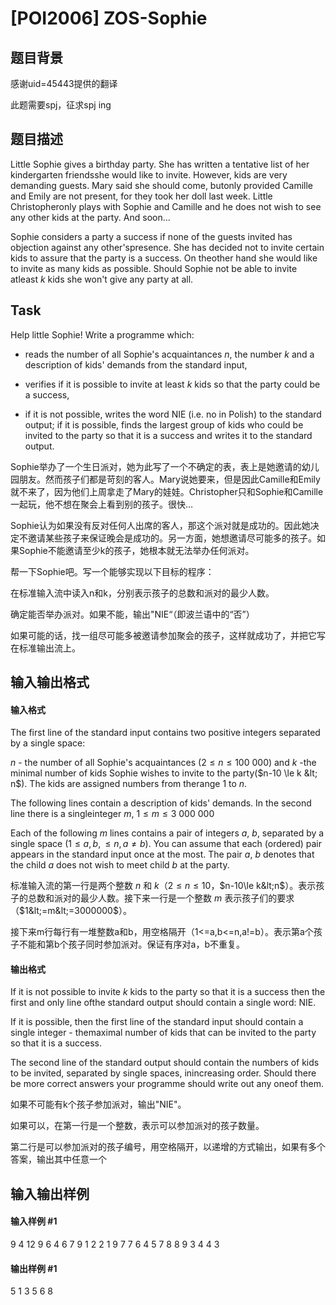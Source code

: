 
# [POI2006] ZOS-Sophie
## 题目背景
感谢uid=45443提供的翻译

此题需要spj，征求spj ing

## 题目描述
Little Sophie gives a birthday party. She has written a tentative list of her kindergarten friendsshe would like to invite. However, kids are very demanding guests. Mary said she should come, butonly provided Camille and Emily are not present, for they took her doll last week. Little Christopheronly plays with Sophie and Camille and he does not wish to see any other kids at the party. And soon...

Sophie considers a party a success if none of the guests invited has objection against any other'spresence. She has decided not to invite certain kids to assure that the party is a success. On theother hand she would like to invite as many kids as possible. Should Sophie not be able to invite atleast $k$ kids she won't give any party at all.

## Task

Help little Sophie! Write a programme which:

- reads the number of all Sophie's acquaintances $n$, the number $k$ and a description of kids' demands from the standard input,

- verifies if it is possible to invite at least $k$ kids so that the party could be a success,

- if it is not possible, writes the word NIE (i.e. no in Polish)  to the standard output; if it is possible, finds the largest group of kids who could be invited to the party so that it is a success and  writes it to the standard output.

Sophie举办了一个生日派对，她为此写了一个不确定的表，表上是她邀请的幼儿园朋友。然而孩子们都是苛刻的客人。Mary说她要来，但是因此Camille和Emily就不来了，因为他们上周拿走了Mary的娃娃。Christopher只和Sophie和Camille一起玩，他不想在聚会上看到别的孩子。很快…


Sophie认为如果没有反对任何人出席的客人，那这个派对就是成功的。因此她决定不邀请某些孩子来保证晚会是成功的。另一方面，她想邀请尽可能多的孩子。如果Sophie不能邀请至少k的孩子，她根本就无法举办任何派对。


帮一下Sophie吧。写一个能够实现以下目标的程序：


在标准输入流中读入n和k，分别表示孩子的总数和派对的最少人数。


确定能否举办派对。如果不能，输出"NIE“（即波兰语中的“否”）


如果可能的话，找一组尽可能多被邀请参加聚会的孩子，这样就成功了，并把它写在标准输出流上。

## 输入输出格式
#### 输入格式

The first line of the standard input contains two positive integers separated by a single space:

$n$ - the number of all Sophie's acquaintances ($2 \le n \le 100\ 000$) and $k$ -the minimal number of kids Sophie wishes to invite to the party($n-10 \le k &lt; n$). The kids are assigned numbers from therange $1$ to $n$.

The following lines contain a description of kids' demands. In the second line there is a singleinteger $m$, $1 \le m \le 3\ 000\ 000$

Each of the following $m$ lines contains a pair of integers $a$, $b$, separated by a single space ($1 \le a,b, \le n, a \neq b$). You can assume that each (ordered) pair appears in the standard input once at the most. The pair $a$, $b$ denotes that the child $a$ does not wish to meet child $b$ at the party.

标准输入流的第一行是两个整数 $n$ 和 $k$（$2\le n\le10$，$n-10\le k&lt;n$）。表示孩子的总数和派对的最少人数。接下来一行是一个整数 $m$ 表示孩子们的要求（$1&lt;=m&lt;=3000000$）。


接下来m行每行有一堆整数a和b，用空格隔开（1&lt;=a,b&lt;=n,a!=b）。表示第a个孩子不能和第b个孩子同时参加派对。保证有序对a，b不重复。

#### 输出格式

If it is not possible to invite $k$ kids to the party so that it is a success then the first and only line ofthe standard output should contain a single word: NIE.

If it is possible, then the first line of the standard input should contain a single integer - themaximal number of kids that can be invited to the party so that it is a success.

The second line of the standard output should contain the numbers of kids to be invited, separated by single spaces, inincreasing order. Should there be more correct answers your programme should write out any oneof them.

如果不可能有k个孩子参加派对，输出"NIE"。


如果可以，在第一行是一个整数，表示可以参加派对的孩子数量。


第二行是可以参加派对的孩子编号，用空格隔开，以递增的方式输出，如果有多个答案，输出其中任意一个

## 输入输出样例
#### 输入样例 #1
9 4
12
9 6
4 6
7 9
1 2
2 1
9 7
7 6
4 5
7 8
8 9
3 4
4 3
#### 输出样例 #1
5
1 3 5 6 8
 